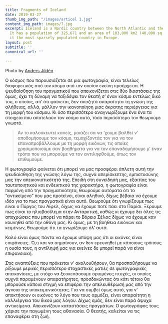 ```yaml
---
title: Fragments of Iceland
date: 2019-03-27
thumb_img_path: "/images/articel 1.jpg"
content_img_path: images/7.jpg
excerpt: Iceland is a Nordic country between the North Atlantic and the Arctic Ocean.
  It has a population of 325,671 and an area of 103,000 km2 (40,000 sq mi), making
  it the most sparsely populated country in Europe.
layout: post
subtitle: ''
canonical_url: ''

---
```

Photo by [Anders Jildén](https://unsplash.com/photos/uO4Au3LrCtk)

Ο κόσμος που παρουσιάζεται σε μια φωτογραφία, είναι τελείως διαφορετικός από τον κόσμο από τον οποίον εκείνη προέρχεται. Η ψευδαίσθηση του πραγματικού που απεικονίζεται στις δύο διαστάσεις της όμως, έχει τη δύναμη να ταξιδέψει τον θεατή σ’ έναν κόσμο εντελώς δικό του, ο οποίος, απ’ ότι φαίνεται, δεν αποζητά απαραίτητα τη γνώση της αλήθειας, αλλά, μάλλον την ικανοποίηση μιας άκρατης περιέργειας για τη μορφή του κόσμου. Κι όσο περισσότερο αναγνωρίζουμε ένα ένα τα στοιχεία που αποτελούν τον κόσμο αυτό, τόσο περισσότερο τον θεωρούμε γνωστό.

> Αν το καλοσκευτεί κανείς, μοιάζει σα να ‘χουμε βαλθεί ν’ αποδομήσουμε τον κόσμο, τεμαχίζοντάς τον για να τον επαναπροβάλλουμε με τη μορφή εικόνων, τις οποίες χρησιμοποιούμε σαν βοηθήματα για να τον επαναδομήσουμε μ’ έναν τρόπο που να μπορούμε να τον αντιληφθούμε, όπως τον επιθυμούμε.

Η φωτογραφία φαίνεται ότι μπορεί να μας προσφέρει άπλετη αυτή την ψευδαίσθηση της γνώσης λόγω της, συχνά απερίσκεπτης, εμπιστοσύνης μας την απεικονιστικότητά της. Επειδή στη συνείδησή μας, εξαιτίας του ταυτοποιητικού και ενδεικτικού της χαρακτήρα, η φωτογραφία είναι παρμένη από την πραγματικότητα, θεωρούμε αυτόματα ότι το “αντικείμενο” που μας προτείνει, είναι αληθινό, δίχως βέβαια να έχουμε ιδέα για το πως πραγματικά είναι αυτό. Θεωρούμε ότι γνωρίζουμε πως είναι ο Πύργος του Άϊφελ, δίχως να έχουμε ποτέ πάει στο Παρίσι. Ξέρουμε πως είναι το ηλιοβασίλεμα στην Ανταρκτική, καθώς κι έχουμε δει όλες τις αποχρώσεις που μπορεί να πάρει το Βόρειο Σέλας δίχως να έχουμε καν κουνηθεί από την οθόνη μας. Κι όμως, με τη βοήθεια εικόνων και κειμένων, θεωρούμε ότι τα γνωρίζουμε όλ’ αυτά.

Καλό είναι όμως πάντα να έχουμε υπόψη μας ότι οι εικόνες είναι επιφάνειες. Ό,τι και να σημαίνουν, αν δεν ερευνηθεί με κάποιους τρόπους η ουσία τους, η αντίληψή μας για εκείνες δε μπορεί παρά να είναι επιφανειακή.

Στις αναπτύξεις που πρόκειται ν’ ακολουθήσουν, θα προσπαθήσουμε να ρίξουμε μερικές περισσότερο στοχαστικές ματιές σε φωτογραφικές απεικονίσεις, με στόχο να ξεσκεπάσουμε ορισμένες πτυχές, οι οποίες συχνά παραμένουν απαρατήρητες, προσδοκώντας ότι κάτι τέτοιο θα μπορούσε κάποια στιγμή να επιφέρει την απελευθέρωσή μας από την άγνοια της υποκειμενικότητας. Για να συμβεί όμως αυτό, για ν’ αποκτήσουν οι εικόνες το λόγο που τους αρμόζει, είναι απαραίτητη η καλλιέργεια του δικού μας λόγου. Δίχως εμάς, δεν είναι παρά άψυχα αντικείμενα. Απεικονίζουν καταστάσεις πραγμάτων. Ο φωτογράφος τους χάρισε την παγωμένη τους αθανασία. Ο θεατής, καλείται να τις επαναφέρει στη ζωή.